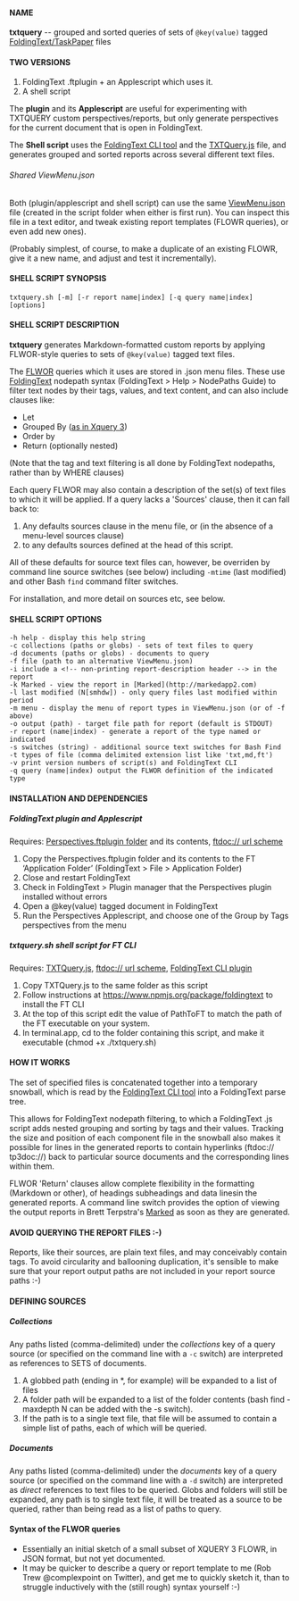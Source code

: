 #### NAME
**txtquery** -- grouped and sorted queries of sets of `@key(value)` tagged [FoldingText/TaskPaper](http://www.foldingtext.com) files

#### TWO VERSIONS
1. FoldingText .ftplugin + an Applescript which uses it.
2. A shell script

The **plugin** and its **Applescript** are useful for experimenting with TXTQUERY custom perspectives/reports, but only generate perspectives for the current document that is open in FoldingText.

The **Shell script** uses the [FoldingText CLI tool](https://www.npmjs.org/package/foldingtext) and the [TXTQuery.js](https://github.com/RobTrew/txtquery-tools/tree/master/perspectives.ftplugin) file, and generates grouped and sorted reports across several different text files.

###### Shared ViewMenu.json

Both (plugin/applescript and shell script) can use the same [ViewMenu.json](https://github.com/RobTrew/txtquery-tools/blob/master/perspectives.ftplugin/ViewMenu.json) file (created in the script folder when either is first run). You can inspect this file in a text editor, and tweak existing report templates (FLOWR queries), or even add new ones).

(Probably simplest, of course, to make a duplicate of an existing FLOWR, give it a new name, and adjust and test it incrementally).

#### SHELL SCRIPT SYNOPSIS
	txtquery.sh [-m] [-r report name|index] [-q query name|index] [options]
#### SHELL SCRIPT DESCRIPTION
**txtquery** generates Markdown-formatted custom reports by applying FLWOR-style queries to sets of `@key(value)` tagged text files.

The [FLWOR](http://en.wikipedia.org/wiki/FLWOR) queries which it uses are stored in .json menu files. These use [FoldingText](http://www.foldingtext.com) nodepath syntax (FoldingText > Help > NodePaths Guide) to filter text nodes by their tags, values, and text content, and can also include clauses like:

- Let
- Grouped By ([as in Xquery 3](http://www.w3.org/TR/xquery-30-use-cases/#groupby))
- Order by
- Return (optionally nested)


(Note that the tag and text filtering is all done by FoldingText nodepaths, rather than by WHERE clauses)

Each query FLWOR may also contain a description of the set(s) of text files to which it will be applied.
If a query lacks a 'Sources' clause, then it can fall back to:

1.	Any defaults sources clause in the menu file, or (in the absence of a menu-level sources clause)
2.	to any defaults sources defined at the head of this script.

All of these defaults for source text files can, however, be overriden by command line source switches (see below)
including `-mtime` (last modified) and other Bash `find` command filter switches.

For installation, and more detail on sources etc, see below.

#### SHELL SCRIPT OPTIONS

	-h help - display this help string
	-c collections (paths or globs) - sets of text files to query
	-d documents (paths or globs) - documents to query
	-f file (path to an alternative ViewMenu.json)
	-i include a <!-- non-printing report-description header --> in the report
	-k Marked - view the report in [Marked](http://markedapp2.com)
	-l last modified (N[smhdw]) - only query files last modified within period
	-m menu - display the menu of report types in ViewMenu.json (or of -f above)
	-o output (path) - target file path for report (default is STDOUT)
	-r report (name|index) - generate a report of the type named or indicated
	-s switches (string) - additional source text switches for Bash Find
	-t types of file (comma delimited extension list like 'txt,md,ft')
	-v print version numbers of script(s) and FoldingText CLI
	-q query (name|index) output the FLWOR definition of the indicated type

#### INSTALLATION AND DEPENDENCIES

##### FoldingText plugin and Applescript

Requires: [Perspectives.ftplugin folder](https://github.com/RobTrew/txtquery-tools) and its contents, [ftdoc:// url scheme]((https://github.com/RobTrew/txtquery-tools) )

1. Copy the Perspectives.ftplugin folder and its contents to the FT ‘Application Folder’ (FoldingText > File > Application Folder)
2. Close and restart FoldingText
3. Check in FoldingText > Plugin manager that the Perspectives plugin installed without errors
4. Open a @key(value) tagged document in FoldingText
4. Run the Perspectives Applescript, and choose one of the Group by Tags perspectives from the menu

##### txtquery.sh shell script for FT CLI

Requires: [TXTQuery.js](https://github.com/RobTrew/txtquery-tools/tree/master/perspectives.ftplugin), [ftdoc:// url scheme](https://github.com/RobTrew/txtquery-tools), [FoldingText CLI plugin](https://www.npmjs.org/package/foldingtext)

1. Copy TXTQuery.js to the same folder as this script
2. Follow instructions at https://www.npmjs.org/package/foldingtext to install the FT CLI
3. At the top of this script edit the value of PathToFT to match the path of the FT executable on your system.
4. In terminal.app, cd to the folder containing this script, and make it executable (chmod +x ./txtquery.sh)

#### HOW IT WORKS

The set of specified files is concatenated together into a temporary snowball, which is read by the
[FoldingText CLI tool](https://www.npmjs.org/package/foldingtext) into a FoldingText parse tree.

This allows for FoldingText nodepath filtering, to which a FoldingText .js script adds nested grouping and sorting by tags and their values. Tracking the size and position of each component file in the snowball also makes it possible for lines in the generated reports to contain hyperlinks (ftdoc:// tp3doc://) back to particular source documents and the corresponding lines within them.

FLWOR 'Return' clauses allow complete flexibility in the formatting (Markdown or other), of headings subheadings and data linesin the generated reports. A command line switch provides the option of viewing the output reports in Brett Terpstra's [Marked](http://markedapp2.com) as soon as they are generated.

#### AVOID QUERYING THE REPORT FILES :-)

Reports, like their sources, are plain text files, and may conceivably contain tags. To avoid circularity and ballooning duplication, it's sensible to make sure that your report output paths are not included in your report source paths :-)

#### DEFINING SOURCES
##### Collections
Any paths listed (comma-delimited) under the *collections* key of a query source (or specified on the command line with a `-c` switch) are interpreted as references to SETS of documents.

1. A globbed path (ending in *, for example) will be expanded to a list of files
2. A folder path will be expanded to a list of the folder contents (bash find -maxdepth N can be added with the -s switch).
3. If the path is to a single text file, that file will be assumed to contain a simple list of paths, each of which will be queried.
 
##### Documents
Any paths listed (comma-delimited) under the *documents* key of a query source (or specified on the command line with a `-d` switch) are interpreted as *direct* references to text files to be queried.
Globs and folders will still be expanded, any path is to single text file, it will be treated as a source to be queried, rather than being read as a list of paths to query.


#### Syntax of the FLWOR queries

- Essentially an initial sketch of a small subset of XQUERY 3 FLOWR, in JSON format, but not yet documented.
- It may be quicker to describe a query or report template to me (Rob Trew @complexpoint on Twitter), and get me to quickly sketch it, than to struggle inductively with the (still rough) syntax yourself :-)
